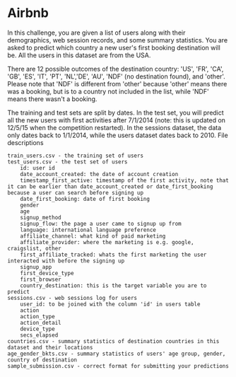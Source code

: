# Airbnb

In this challenge, you are given a list of users along with their demographics, web session records, and some summary statistics. You are asked to predict which country a new user's first booking destination will be. All the users in this dataset are from the USA.

There are 12 possible outcomes of the destination country: 'US', 'FR', 'CA', 'GB', 'ES', 'IT', 'PT', 'NL','DE', 'AU', 'NDF' (no destination found), and 'other'. Please note that 'NDF' is different from 'other' because 'other' means there was a booking, but is to a country not included in the list, while 'NDF' means there wasn't a booking.

The training and test sets are split by dates. In the test set, you will predict all the new users with first activities after 7/1/2014 (note: this is updated on 12/5/15 when the competition restarted). In the sessions dataset, the data only dates back to 1/1/2014, while the users dataset dates back to 2010. 
File descriptions

    train_users.csv - the training set of users
    test_users.csv - the test set of users
        id: user id
        date_account_created: the date of account creation
        timestamp_first_active: timestamp of the first activity, note that it can be earlier than date_account_created or date_first_booking because a user can search before signing up
        date_first_booking: date of first booking
        gender
        age
        signup_method
        signup_flow: the page a user came to signup up from
        language: international language preference
        affiliate_channel: what kind of paid marketing
        affiliate_provider: where the marketing is e.g. google, craigslist, other
        first_affiliate_tracked: whats the first marketing the user interacted with before the signing up
        signup_app
        first_device_type
        first_browser
        country_destination: this is the target variable you are to predict
    sessions.csv - web sessions log for users
        user_id: to be joined with the column 'id' in users table
        action
        action_type
        action_detail
        device_type
        secs_elapsed
    countries.csv - summary statistics of destination countries in this dataset and their locations
    age_gender_bkts.csv - summary statistics of users' age group, gender, country of destination
    sample_submission.csv - correct format for submitting your predictions
